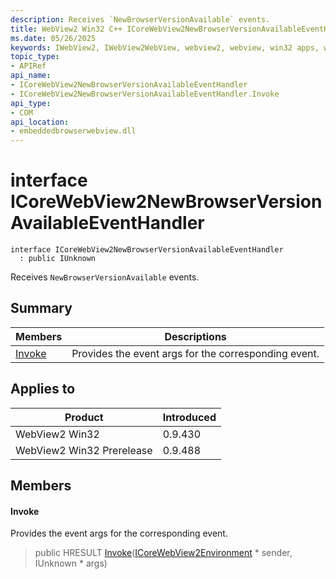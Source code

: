 ```yaml
---
description: Receives `NewBrowserVersionAvailable` events.
title: WebView2 Win32 C++ ICoreWebView2NewBrowserVersionAvailableEventHandler
ms.date: 05/26/2025
keywords: IWebView2, IWebView2WebView, webview2, webview, win32 apps, win32, edge, ICoreWebView2, ICoreWebView2Controller, browser control, edge html, ICoreWebView2NewBrowserVersionAvailableEventHandler
topic_type: 
- APIRef
api_name:
- ICoreWebView2NewBrowserVersionAvailableEventHandler
- ICoreWebView2NewBrowserVersionAvailableEventHandler.Invoke
api_type:
- COM
api_location:
- embeddedbrowserwebview.dll
---
```


# interface ICoreWebView2NewBrowserVersionAvailableEventHandler

```
interface ICoreWebView2NewBrowserVersionAvailableEventHandler
  : public IUnknown
```

Receives `NewBrowserVersionAvailable` events.

## Summary

 Members                        | Descriptions
--------------------------------|---------------------------------------------
[Invoke](#invoke) | Provides the event args for the corresponding event.

## Applies to

Product                         | Introduced
--------------------------------|---------------------------------------------
WebView2 Win32            |    0.9.430
WebView2 Win32 Prerelease |    0.9.488

## Members

#### Invoke

Provides the event args for the corresponding event.

> public HRESULT [Invoke](#invoke)([ICoreWebView2Environment](icorewebview2environment.md#icorewebview2environment) * sender, IUnknown * args)

